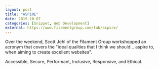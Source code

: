 ```yaml
---
layout: post
title: "ASPIRE"
date: 2019-10-07
categories: [Snippet, Web Development]
external: https://www.filamentgroup.com/lab/aspire/
---
```

Over the weekend, Scott Jehl of the Filament Group workshopped an acronym that covers the "ideal qualities that I think we should… aspire to, when aiming to create excellent websites".

Accessible, Secure, Performant, Inclusive, Responsive, and Ethical.